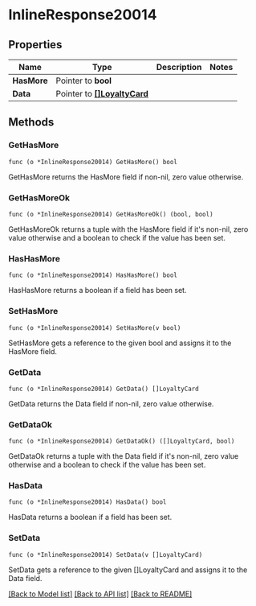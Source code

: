 # InlineResponse20014

## Properties

Name | Type | Description | Notes
------------ | ------------- | ------------- | -------------
**HasMore** | Pointer to **bool** |  | 
**Data** | Pointer to [**[]LoyaltyCard**](LoyaltyCard.md) |  | 

## Methods

### GetHasMore

`func (o *InlineResponse20014) GetHasMore() bool`

GetHasMore returns the HasMore field if non-nil, zero value otherwise.

### GetHasMoreOk

`func (o *InlineResponse20014) GetHasMoreOk() (bool, bool)`

GetHasMoreOk returns a tuple with the HasMore field if it's non-nil, zero value otherwise
and a boolean to check if the value has been set.

### HasHasMore

`func (o *InlineResponse20014) HasHasMore() bool`

HasHasMore returns a boolean if a field has been set.

### SetHasMore

`func (o *InlineResponse20014) SetHasMore(v bool)`

SetHasMore gets a reference to the given bool and assigns it to the HasMore field.

### GetData

`func (o *InlineResponse20014) GetData() []LoyaltyCard`

GetData returns the Data field if non-nil, zero value otherwise.

### GetDataOk

`func (o *InlineResponse20014) GetDataOk() ([]LoyaltyCard, bool)`

GetDataOk returns a tuple with the Data field if it's non-nil, zero value otherwise
and a boolean to check if the value has been set.

### HasData

`func (o *InlineResponse20014) HasData() bool`

HasData returns a boolean if a field has been set.

### SetData

`func (o *InlineResponse20014) SetData(v []LoyaltyCard)`

SetData gets a reference to the given []LoyaltyCard and assigns it to the Data field.


[[Back to Model list]](../README.md#documentation-for-models) [[Back to API list]](../README.md#documentation-for-api-endpoints) [[Back to README]](../README.md)


